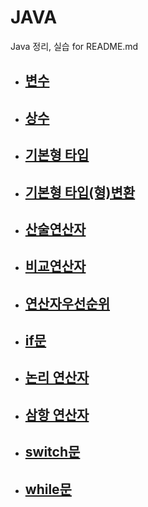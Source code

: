 # JAVA
Java 정리, 실습 for README.md

* ## [변수][https://github.com/Almondshin/CS_Interview/blob/main/%EB%B3%80%EC%88%98.md] 

[https://github.com/Almondshin/CS_Interview/blob/main/%EB%B3%80%EC%88%98.md]: https://github.com/Almondshin/CS_Interview/blob/main/%EB%B3%80%EC%88%98.md

* ## [상수][https://github.com/Almondshin/CS_Interview/blob/main/%EC%83%81%EC%88%98.md]

[https://github.com/Almondshin/CS_Interview/blob/main/%EC%83%81%EC%88%98.md]: https://github.com/Almondshin/CS_Interview/blob/main/%EC%83%81%EC%88%98.md

* ## [기본형 타입][https://github.com/Almondshin/CS_Interview/blob/main/%EA%B8%B0%EB%B3%B8%ED%98%95%ED%83%80%EC%9E%85.md]

[https://github.com/Almondshin/CS_Interview/blob/main/%EA%B8%B0%EB%B3%B8%ED%98%95%ED%83%80%EC%9E%85.md]: https://github.com/Almondshin/CS_Interview/blob/main/%EA%B8%B0%EB%B3%B8%ED%98%95%ED%83%80%EC%9E%85.md

* ## [기본형 타입(형)변환][https://github.com/Almondshin/CS_Interview/blob/main/%EA%B8%B0%EB%B3%B8%ED%98%95%20%ED%83%80%EC%9E%85(%ED%98%95)%EB%B3%80%ED%99%98.md]

[https://github.com/Almondshin/CS_Interview/blob/main/%EA%B8%B0%EB%B3%B8%ED%98%95%20%ED%83%80%EC%9E%85(%ED%98%95)%EB%B3%80%ED%99%98.md]: https://github.com/Almondshin/CS_Interview/blob/main/%EA%B8%B0%EB%B3%B8%ED%98%95%20%ED%83%80%EC%9E%85(%ED%98%95)%EB%B3%80%ED%99%98.md

* ## [산술연산자][https://github.com/Almondshin/CS_Interview/blob/main/%EC%82%B0%EC%88%A0%EC%97%B0%EC%82%B0%EC%9E%90.md]

[https://github.com/Almondshin/CS_Interview/blob/main/%EC%82%B0%EC%88%A0%EC%97%B0%EC%82%B0%EC%9E%90.md]: https://github.com/Almondshin/CS_Interview/blob/main/%EC%82%B0%EC%88%A0%EC%97%B0%EC%82%B0%EC%9E%90.md

* ## [비교연산자][https://github.com/Almondshin/CS_Interview/blob/main/%EB%B9%84%EA%B5%90%EC%97%B0%EC%82%B0%EC%9E%90.md]

[https://github.com/Almondshin/CS_Interview/blob/main/%EB%B9%84%EA%B5%90%EC%97%B0%EC%82%B0%EC%9E%90.md]: https://github.com/Almondshin/CS_Interview/blob/main/%EB%B9%84%EA%B5%90%EC%97%B0%EC%82%B0%EC%9E%90.md

* ## [연산자우선순위][https://github.com/Almondshin/CS_Interview/blob/main/%EC%97%B0%EC%82%B0%EC%9E%90%EC%9A%B0%EC%84%A0%EC%88%9C%EC%9C%84.md]

[https://github.com/Almondshin/CS_Interview/blob/main/%EC%97%B0%EC%82%B0%EC%9E%90%EC%9A%B0%EC%84%A0%EC%88%9C%EC%9C%84.md]: https://github.com/Almondshin/CS_Interview/blob/main/%EC%97%B0%EC%82%B0%EC%9E%90%EC%9A%B0%EC%84%A0%EC%88%9C%EC%9C%84.md

* ## [if문][https://github.com/Almondshin/Java/blob/main/if%EB%AC%B8.md]

[https://github.com/Almondshin/Java/blob/main/if%EB%AC%B8.md]: https://github.com/Almondshin/Java/blob/main/if%EB%AC%B8.md

* ## [논리 연산자][https://github.com/Almondshin/Java/blob/main/%EB%85%BC%EB%A6%AC%EC%97%B0%EC%82%B0%EC%9E%90.md]

[https://github.com/Almondshin/Java/blob/main/%EB%85%BC%EB%A6%AC%EC%97%B0%EC%82%B0%EC%9E%90.md]: https://github.com/Almondshin/Java/blob/main/%EB%85%BC%EB%A6%AC%EC%97%B0%EC%82%B0%EC%9E%90.md

* ## [삼항 연산자][https://github.com/Almondshin/Java/blob/main/%EC%82%BC%ED%95%AD%EC%97%B0%EC%82%B0%EC%9E%90.md]

[https://github.com/Almondshin/Java/blob/main/%EC%82%BC%ED%95%AD%EC%97%B0%EC%82%B0%EC%9E%90.md]: https://github.com/Almondshin/Java/blob/main/%EC%82%BC%ED%95%AD%EC%97%B0%EC%82%B0%EC%9E%90.md

* ## [switch문][https://github.com/Almondshin/Java/blob/main/switch%EB%AC%B8.md]

[https://github.com/Almondshin/Java/blob/main/switch%EB%AC%B8.md]: https://github.com/Almondshin/Java/blob/main/switch%EB%AC%B8.md

* ## [while문][https://github.com/Almondshin/Java/blob/main/while%EB%AC%B8.md]

[https://github.com/Almondshin/Java/blob/main/while%EB%AC%B8.md]: https://github.com/Almondshin/Java/blob/main/while%EB%AC%B8.md






